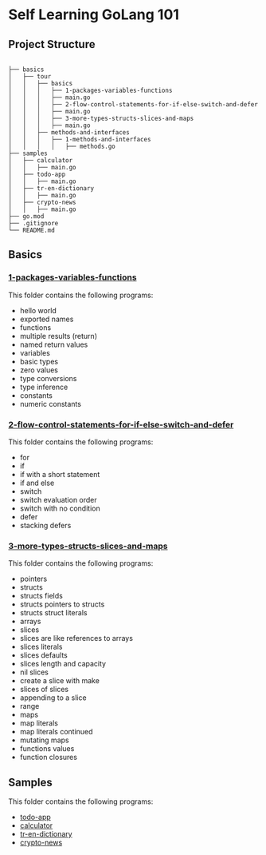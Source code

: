 # Self Learning GoLang 101

## Project Structure

```

├── basics
│   ├── tour
│   │   ├── basics
│   │   │   ├── 1-packages-variables-functions
│   │   │   ├── main.go
│   │   │   ├── 2-flow-control-statements-for-if-else-switch-and-defer
│   │   │   ├── main.go
│   │   │   ├── 3-more-types-structs-slices-and-maps
│   │   │   ├── main.go
│   │   ├── methods-and-interfaces
│   │   │   ├── 1-methods-and-interfaces
│   │   │   │   ├── methods.go
├── samples
│   ├── calculator
│   │   ├── main.go
│   ├── todo-app
│   │   ├── main.go
│   ├── tr-en-dictionary
│   │   ├── main.go
│   ├── crypto-news
│   │   ├── main.go
├── go.mod
├── .gitignore
└── README.md

```
## Basics

### [1-packages-variables-functions](basics%2F1-packages-variables-functions)

This folder contains the following programs:

* hello world
* exported names
* functions
* multiple results (return)
* named return values
* variables
* basic types
* zero values
* type conversions
* type inference
* constants
* numeric constants

### [2-flow-control-statements-for-if-else-switch-and-defer](basics%2F2-flow-control-statements-for-if-else-switch-and-defer)

This folder contains the following programs:

* for
* if
* if with a short statement
* if and else
* switch
* switch evaluation order
* switch with no condition
* defer
* stacking defers

### [3-more-types-structs-slices-and-maps](basics%2F3-more-types-structs-slices-and-maps)

This folder contains the following programs:

* pointers
* structs
* structs fields
* structs pointers to structs
* structs struct literals
* arrays
* slices
* slices are like references to arrays
* slices literals
* slices defaults
* slices length and capacity
* nil slices
* create a slice with make
* slices of slices
* appending to a slice
* range
* maps
* map literals
* map literals continued
* mutating maps
* functions values
* function closures

## Samples

This folder contains the following programs:

* [todo-app](samples%2Ftodo-app)
* [calculator](samples%2Fcalculator)
* [tr-en-dictionary](samples%2Ftr-en-dictionary)
* [crypto-news](samples%2Fcrypto-news)
